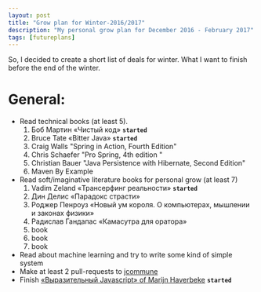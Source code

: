 ```yaml
---
layout: post
title: "Grow plan for Winter-2016/2017"
description: "My personal grow plan for December 2016 - February 2017"
tags: [futureplans]
---
```


So, I decided to create a short list of deals for winter. What I want to finish before the end of the winter.

# General:
  - Read technical books (at least 5).
    1. Боб Мартин «Чистый код» **`started`**
    2. Bruce Tate «Bitter Java» **`started`**
    3. Craig Walls "Spring in Action, Fourth Edition"
    4. Chris Schaefer "Pro Spring, 4th edition "
    5. Christian Bauer "Java Persistence with Hibernate, Second Edition"
    6. Maven By Example
  - Read soft/imaginative literature books for personal grow (at least 7)
    1. Vadim Zeland «Трансерфинг реальности» **`started`**
    2. Дин Делис «Парадокс страсти»
    3. Роджер Пенроуз «Новый ум короля. О компьютерах, мышлении и законах физики»
    4. Радислав Гандапас «Камасутра для оратора»
    5. book
    6. book
    7. book
  - Read about machine learning and try to write some kind of simple system
  - Make at least 2 pull-requests to [jcommune](https://github.com/jtalks-org/jcommune)
  - Finish [«Выразительный Javascript» of Marijn Haverbeke](https://karmazzin.gitbooks.io/eloquentjavascript_ru/content/) **`started`**